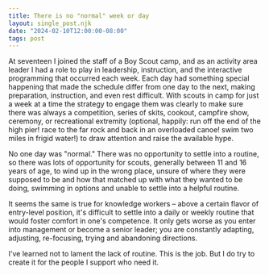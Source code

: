 ```yaml
---
title: There is no "normal" week or day
layout: single_post.njk
date: "2024-02-10T12:00:00-08:00"
tags: post
---
```

At seventeen I joined the staff of a Boy Scout camp, and as an activity area leader I had a role to play in leadership, instruction, and the interactive programming that occurred each week. Each day had something special happening that made the schedule differ from one day to the next, making preparation, instruction, and even rest difficult. With scouts in camp for just a week at a time the strategy to engage them was clearly to make sure there was always a competition, series of skits, cookout, campfire show, ceremony, or recreational extremity (optional, happily: run off the end of the high pier! race to the far rock and back in an overloaded canoe! swim two miles in frigid water!) to draw attention and raise the available hype.

No one day was "normal." There was no opportunity to settle into a routine, so there was lots of opportunity for scouts, generally between 11 and 16 years of age, to wind up in the wrong place, unsure of where they were supposed to be and how that matched up with what they wanted to be doing, swimming in options and unable to settle into a helpful routine.

It seems the same is true for knowledge workers – above a certain flavor of entry-level position, it's difficult to settle into a daily or weekly routine that would foster comfort in one's competence. It only gets worse as you enter into management or become a senior leader; you are constantly adapting, adjusting, re-focusing, trying and abandoning directions.

I've learned not to lament the lack of routine. This is the job. But I do try to create it for the people I support who need it.
